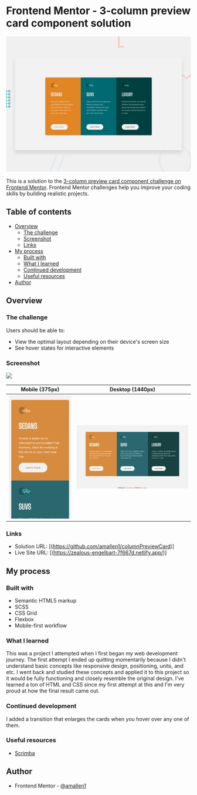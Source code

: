 # Frontend Mentor - 3-column preview card component solution

![Design preview for the 3-column preview card component coding challenge](./design/desktop-preview.jpg)

This is a solution to the [3-column preview card component challenge on Frontend Mentor](https://www.frontendmentor.io/challenges/3column-preview-card-component-pH92eAR2-). Frontend Mentor challenges help you improve your coding skills by building realistic projects.

## Table of contents

- [Overview](#overview)
  - [The challenge](#the-challenge)
  - [Screenshot](#screenshot)
  - [Links](#links)
- [My process](#my-process)
  - [Built with](#built-with)
  - [What I learned](#what-i-learned)
  - [Continued development](#continued-development)
  - [Useful resources](#useful-resources)
- [Author](#author)

## Overview

### The challenge

Users should be able to:

- View the optimal layout depending on their device's screen size
- See hover states for interactive elements

### Screenshot

![](./screenshot.jpg)

| Mobile (375px)                                 | Desktop (1440px)                                 |
| ---------------------------------------------- | ------------------------------------------------ |
| ![Mobile](./screenshots/mobile_screenshot.png) | ![Desktop](./screenshots/desktop_screenshot.png) |

### Links

- Solution URL: [(https://github.com/amallen1/columnPreviewCard)]
- Live Site URL: [(https://zealous-engelbart-7f667d.netlify.app/)]

## My process

### Built with

- Semantic HTML5 markup
- SCSS
- CSS Grid
- Flexbox
- Mobile-first workflow

### What I learned

This was a project I attempted when I first began my web development journey. The first attempt I ended up quitting momentarily because I didn't understand basic concepts like responsive design, positioning, units, and etc. I went back and studied these concepts and applied it to this project so it would be fully functioning and closely resemble the original design. I've learned a ton of HTML and CSS since my first attempt at this and I'm very proud at how the final result came out.

### Continued development

I added a transition that enlarges the cards when you hover over any one of them.

### Useful resources

- [Scrimba](https://scrimba.com/)

## Author

- Frontend Mentor - [@amallen1](https://www.frontendmentor.io/profile/amallen1)

